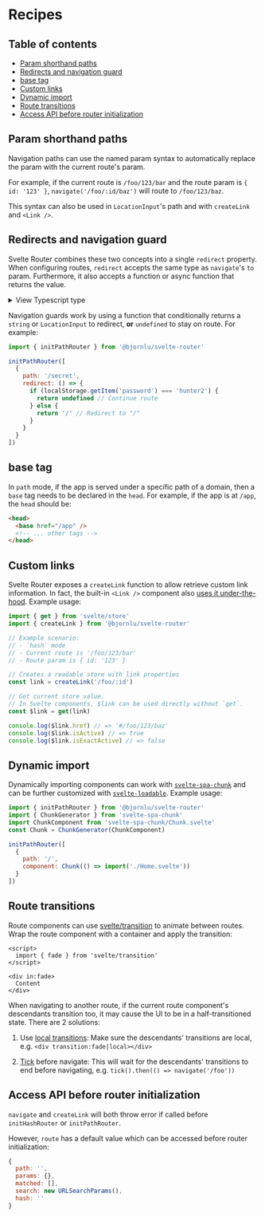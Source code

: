 # Recipes

## Table of contents

- [Param shorthand paths](#param-shorthand-paths)
- [Redirects and navigation guard](#redirects-and-navigation-guard)
- [base tag](#base-tag)
- [Custom links](#custom-links)
- [Dynamic import](#dynamic-import)
- [Route transitions](#route-transitions)
- [Access API before router initialization](#access-api-before-router-initialization)

## Param shorthand paths

Navigation paths can use the named param syntax to automatically replace the param with the current route's param.

For example, if the current route is `/foo/123/bar` and the route param is `{ id: '123' }`, `navigate('/foo/:id/baz')` will route to `/foo/123/baz`.

This syntax can also be used in `LocationInput`'s path and with `createLink` and `<Link />`.

## Redirects and navigation guard

Svelte Router combines these two concepts into a single `redirect` property. When configuring routes, `redirect` accepts the same type as `navigate`'s `to` param. Furthermore, it also accepts a function or async function that returns the value.

<details>
  <summary>View Typescript type</summary>

```ts
type Thunk<T> = T | (() => T)

type Promisable<T> = T | Promise<T>

interface RouteRecord {
  // ...
  redirect?: Thunk<Promisable<string | LocationInput | undefined>>
  // ...
}
```

</details>

Navigation guards work by using a function that conditionally returns a `string` or `LocationInput` to redirect, **or** `undefined` to stay on route. For example:

```js
import { initPathRouter } from '@bjornlu/svelte-router'

initPathRouter([
  {
    path: '/secret',
    redirect: () => {
      if (localStorage.getItem('password') === 'hunter2') {
        return undefined // Continue route
      } else {
        return '/' // Redirect to "/"
      }
    }
  }
])
```

## base tag

In `path` mode, if the app is served under a specific path of a domain, then a `base` tag needs to be declared in the `head`. For example, if the app is at `/app`, the `head` should be:

```html
<head>
  <base href="/app" />
  <!-- ... other tags -->
</head>
```

## Custom links

Svelte Router exposes a `createLink` function to allow retrieve custom link information. In fact, the built-in `<Link />` component also [uses it under-the-hood](./src/components/Link.svelte). Example usage:

```js
import { get } from 'svelte/store'
import { createLink } from '@bjornlu/svelte-router'

// Example scenario:
// - `hash` mode
// - Current route is '/foo/123/bar'
// - Route param is { id: '123' }

// Creates a readable store with link properties
const link = createLink('/foo/:id')

// Get current store value.
// In Svelte components, $link can be used directly without `get`.
const $link = get(link)

console.log($link.href) // => '#/foo/123/baz'
console.log($link.isActive) // => true
console.log($link.isExactActive) // => false
```

## Dynamic import

Dynamically importing components can work with [`svelte-spa-chunk`](https://github.com/hmmhmmhm/svelte-spa-chunk) and can be further customized with [`svelte-loadable`](https://github.com/kaisermann/svelte-loadable). Example usage:

```js
import { initPathRouter } from '@bjornlu/svelte-router'
import { ChunkGenerator } from 'svelte-spa-chunk'
import ChunkComponent from 'svelte-spa-chunk/Chunk.svelte'
const Chunk = ChunkGenerator(ChunkComponent)

initPathRouter([
  {
    path: '/',
    component: Chunk(() => import('./Home.svelte'))
  }
])
```

## Route transitions

Route components can use [svelte/transition](https://svelte.dev/tutorial/transition) to animate between routes. Wrap the route component with a container and apply the transition:

<!-- prettier-ignore -->
```svelte
<script>
  import { fade } from 'svelte/transition'
</script>

<div in:fade>
  Content
</div>
```

When navigating to another route, if the current route component's descendants transition too, it may cause the UI to be in a half-transitioned state. There are 2 solutions:

1. Use [local transitions](https://svelte.dev/tutorial/local-transitions): Make sure the descendants' transitions are local, e.g. `<div transition:fade|local></div>`

2. [Tick](https://svelte.dev/tutorial/tick) before navigate: This will wait for the descendants' transitions to end before navigating, e.g. `tick().then(() => navigate('/foo'))`

## Access API before router initialization

`navigate` and `createLink` will both throw error if called before `initHashRouter` or `initPathRouter`.

However, `route` has a default value which can be accessed before router initialization:

```js
{
  path: '',
  params: {},
  matched: [],
  search: new URLSearchParams(),
  hash: ''
}
```
